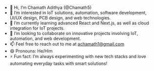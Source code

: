 - 👋 Hi, I’m Chamath Adithya (@Chamath5)
- 👀 I’m interested in IoT solutions, automation, software development, UI/UX design, PCB design, and web technologies.
- 🌱 I’m currently learning advanced React and Next.js, as well as cloud integration for IoT projects.
- 💞️ I’m looking to collaborate on innovative projects involving IoT, automation, and web development.
- 📫 Feel free to reach out to me at [achamath1@gmail.com](mailto:achamath1@gmail.com)
- 😄 Pronouns: He/Him
- ⚡ Fun fact: I’m always experimenting with new tech stacks and love automating everyday tasks with smart solutions!

<!---
Chamath5/Chamath5 is a ✨ special ✨ repository because its `README.md` (this file) appears on your GitHub profile.
You can click the Preview link to take a look at your changes.
--->
